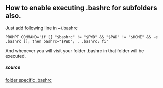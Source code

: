 ## How to enable executing .bashrc for subfolders also.

Just add following line in ~/.bashrc

```
PROMPT_COMMAND='if [[ "$bashrc" != "$PWD" && "$PWD" != "$HOME" && -e .bashrc ]]; then bashrc="$PWD"; . .bashrc; fi'
```

And whenever you will visit your folder .bashrc in that folder will be executed.

##### source

[folder specific .bashrc](https://superuser.com/questions/915703/is-there-a-folder-specific-bashrc-or-bash-profile)
